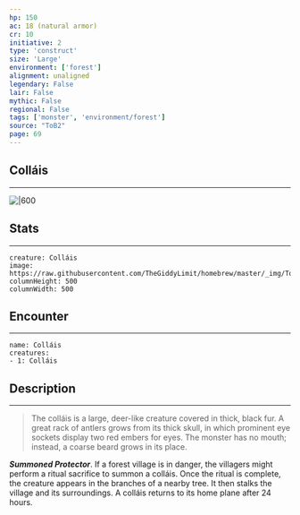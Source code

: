 ```yaml
---
hp: 150
ac: 18 (natural armor)
cr: 10
initiative: 2
type: 'construct'    
size: 'Large'
environment: ['forest']
alignment: unaligned
legendary: False
lair: False
mythic: False
regional: False
tags: ['monster', 'environment/forest']
source: "ToB2"
page: 69
---
```


## Colláis
---

![|600](https://raw.githubusercontent.com/TheGiddyLimit/homebrew/master/_img/ToB2/creature/Collais.webp)

## Stats
---

```statblock
creature: Colláis
image: https://raw.githubusercontent.com/TheGiddyLimit/homebrew/master/_img/ToB2/creature/token/Collais%20%28Token%29.png
columnHeight: 500
columnWidth: 500
```

## Encounter
---

```encounter-table
name: Colláis
creatures:
- 1: Colláis
```

## Description
---
>The colláis is a large, deer-like creature covered in thick, black fur. A great rack of antlers grows from its thick skull, in which prominent eye sockets display two red embers for eyes. The monster has no mouth; instead, a coarse beard grows in its place.

**_Summoned Protector_**. If a forest village is in danger, the villagers might perform a ritual sacrifice to summon a colláis. Once the ritual is complete, the creature appears in the branches of a nearby tree. It then stalks the village and its surroundings. A colláis returns to its home plane after 24 hours.






